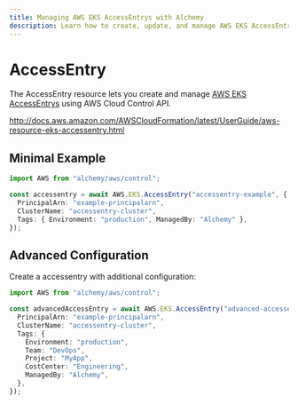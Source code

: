 ```yaml
---
title: Managing AWS EKS AccessEntrys with Alchemy
description: Learn how to create, update, and manage AWS EKS AccessEntrys using Alchemy Cloud Control.
---
```


# AccessEntry

The AccessEntry resource lets you create and manage [AWS EKS AccessEntrys](https://docs.aws.amazon.com/eks/latest/userguide/) using AWS Cloud Control API.

http://docs.aws.amazon.com/AWSCloudFormation/latest/UserGuide/aws-resource-eks-accessentry.html

## Minimal Example

```ts
import AWS from "alchemy/aws/control";

const accessentry = await AWS.EKS.AccessEntry("accessentry-example", {
  PrincipalArn: "example-principalarn",
  ClusterName: "accessentry-cluster",
  Tags: { Environment: "production", ManagedBy: "Alchemy" },
});
```

## Advanced Configuration

Create a accessentry with additional configuration:

```ts
import AWS from "alchemy/aws/control";

const advancedAccessEntry = await AWS.EKS.AccessEntry("advanced-accessentry", {
  PrincipalArn: "example-principalarn",
  ClusterName: "accessentry-cluster",
  Tags: {
    Environment: "production",
    Team: "DevOps",
    Project: "MyApp",
    CostCenter: "Engineering",
    ManagedBy: "Alchemy",
  },
});
```

